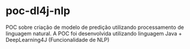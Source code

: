 # poc-dl4j-nlp
POC sobre criação de modelo de predição utilizando processamento de linguagem natural. A POC foi desenvolvida utilizando linguagem Java + DeepLearning4J (Funcionalidade de NLP) 
